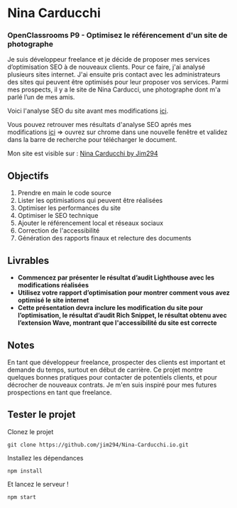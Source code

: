 # Nina Carducchi
### OpenClassrooms P9 - Optimisez le référencement d'un site de photographe

Je suis développeur freelance et je décide de proposer mes services d’optimisation SEO à de nouveaux clients. Pour ce faire, j'ai analysé plusieurs sites internet. J'ai ensuite pris contact avec les administrateurs des sites qui peuvent être optimisés pour leur proposer vos services.
Parmi mes prospects, il y a le site de Nina Carducci, une photographe dont m'a parlé l’un de mes amis.

Voici l'analyse SEO du site avant mes modifications [ici](https://course.oc-static.com/projects/D%C3%A9veloppeur+Web/IW_P9+Optimisation/audit_nina_carducci.pdf).

Vous pouvez retrouver mes résultats d'analyse SEO aprés mes modifications [ici](http://91.163.49.151:61821/share/MuWzG0PwLwtSsJFT/Deschamps_Jean-Marie_2_audit_lighthouse_112023.pdf) => ouvrez sur chrome dans une nouvelle fenêtre et validez dans la barre de recherche pour  télécharger le document.

Mon site est visible sur : [Nina Carducchi by Jim294](https://jim294.github.io/Nina-Carducchi.io/)

## Objectifs

1. Prendre en main le code source
2. Lister les optimisations qui peuvent être réalisées
3. Optimiser les performances du site
4. Optimiser le SEO technique
5. Ajouter le référencement local et réseaux sociaux
6. Correction de l'accessibilité
7. Génération des rapports finaux et relecture des documents

## Livrables

- **Commencez par présenter le résultat d’audit Lighthouse avec les modifications réalisées**
- **Utilisez votre rapport d’optimisation pour montrer comment vous avez optimisé le site internet**
- **Cette présentation devra inclure les modification du site pour l’optimisation, le résultat d’audit Rich Snippet, le résultat obtenu avec l’extension Wave, montrant que l'accessibilité du site est correcte**

## Notes

En tant que développeur freelance, prospecter des clients est important et demande du temps, surtout en début de carrière. Ce projet montre quelques bonnes pratiques pour contacter de potentiels clients, et pour décrocher de nouveaux contrats. Je m'en suis inspiré pour mes futures prospections en tant que freelance.

## Tester le projet

Clonez le projet
```terminal
git clone https://github.com/jim294/Nina-Carducchi.io.git
```
Installez les dépendances
```terminal
npm install
```
Et lancez le serveur !
```terminal
npm start
```
